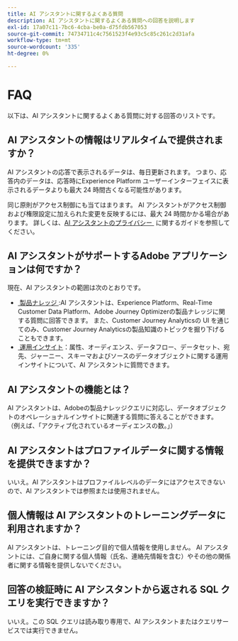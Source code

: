 ```yaml
---
title: AI アシスタントに関するよくある質問
description: AI アシスタントに関するよくある質問への回答を説明します
exl-id: 17a07c11-7bc6-4cba-be0a-d75fdb567053
source-git-commit: 74734711c4c7561523f4e93c5c85c261c2d31afa
workflow-type: tm+mt
source-wordcount: '335'
ht-degree: 0%

---
```


# FAQ

以下は、AI アシスタントに関するよくある質問に対する回答のリストです。

## AI アシスタントの情報はリアルタイムで提供されますか？

AI アシスタントの応答で表示されるデータは、毎日更新されます。 つまり、応答内のデータは、応答時にExperience Platform ユーザーインターフェイスに表示されるデータよりも最大 24 時間古くなる可能性があります。

同じ原則がアクセス制御にも当てはまります。 AI アシスタントがアクセス制御および権限設定に加えられた変更を反映するには、最大 24 時間かかる場合があります。 詳しくは、[AI アシスタントのプライバシー &#x200B;](./privacy.md) に関するガイドを参照してください。

## AI アシスタントがサポートするAdobe アプリケーションは何ですか？

現在、AI アシスタントの範囲は次のとおりです。

* [&#x200B; 製品ナレッジ &#x200B;](./home.md#product-knowledge):AI アシスタントは、Experience Platform、Real-Time Customer Data Platform、Adobe Journey Optimizerの製品ナレッジに関する質問に回答できます。 また、Customer Journey Analyticsの UI を通じてのみ、Customer Journey Analyticsの製品知識のトピックを掘り下げることもできます。
* [&#x200B; 運用インサイト &#x200B;](./home.md#operational-insights)：属性、オーディエンス、データフロー、データセット、宛先、ジャーニー、スキーマおよびソースのデータオブジェクトに関する運用インサイトについて、AI アシスタントに質問できます。

## AI アシスタントの機能とは？

AI アシスタントは、Adobeの製品ナレッジクエリに対応し、データオブジェクトのオペレーショナルインサイトに関連する質問に答えることができます。 （例えば、「アクティブ化されているオーディエンスの数。」）

## AI アシスタントはプロファイルデータに関する情報を提供できますか？

いいえ。AI アシスタントはプロファイルレベルのデータにはアクセスできないので、AI アシスタントでは参照または使用されません。

## 個人情報は AI アシスタントのトレーニングデータに利用されますか？

AI アシスタントは、トレーニング目的で個人情報を使用しません。 AI アシスタントには、ご自身に関する個人情報（氏名、連絡先情報を含む）やその他の関係者に関する情報を提供しないでください。

## 回答の検証時に AI アシスタントから返される SQL クエリを実行できますか？

いいえ。この SQL クエリは読み取り専用で、AI アシスタントまたはクエリサービスでは実行できません。